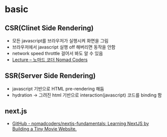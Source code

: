 # basic

## CSR(Clinet Side Rendering)
- 모든 javascript를 브라우저가 실행시켜 화면을 그림
- 브라우저에서 javascript 실행 off 해버리면 동작을 안함 
- network speed throttle 걸어서 봐도 알 수 있음 
- [Lecture – 노마드 코더 Nomad Coders](https://nomadcoders.co/nextjs-fundamentals/lectures/3439)


## SSR(Server Side Rendering)
- javascript 기반으로 HTML pre-rendering 해둠 
- hydration -> 그려진 html 기반으로 interaction(javascript) 코드를 binding 함 


## next.js
- [GitHub - nomadcoders/nextjs-fundamentals: Learning NextJS by Building a Tiny Movie Website.](https://github.com/nomadcoders/nextjs-fundamentals)